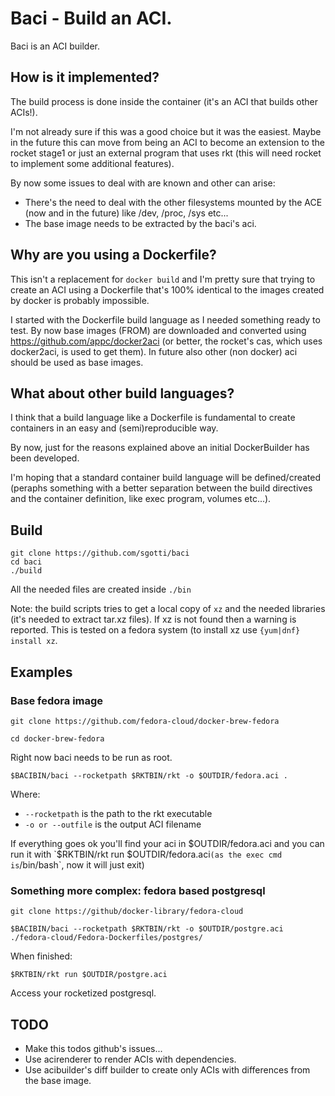 # Baci - Build an ACI.

Baci is an ACI builder.

## How is it implemented?
The build process is done inside the container (it's an ACI that builds other ACIs!).

I'm not already sure if this was a good choice but it was the easiest.
Maybe in the future this can move from being an ACI to become an extension to the rocket stage1 or just an external program that uses rkt (this will need rocket to implement some additional features).

By now some issues to deal with are known and other can arise:
 * There's the need to deal with the other filesystems mounted by the ACE (now and in the future) like /dev, /proc, /sys etc...
 * The base image needs to be extracted by the baci's aci.


## Why are you using a Dockerfile?
This isn't a replacement for `docker build` and I'm pretty sure that trying to create an ACI using a Dockerfile that's 100% identical to the images created by docker is probably impossible.

I started with the Dockerfile build language as I needed something ready to test.
By now base images (FROM) are downloaded and converted using https://github.com/appc/docker2aci (or better, the rocket's cas, which uses docker2aci, is used to get them). In future also other (non docker) aci should be used as base images.

## What about other build languages?
I think that a build language like a Dockerfile is fundamental to create containers in an easy and (semi)reproducible way.

By now, just for the reasons explained above an initial DockerBuilder has been developed.

I'm hoping that a standard container build language will be defined/created (peraphs something with a better separation between the build directives and the container definition, like exec program, volumes etc...).


## Build
```
git clone https://github.com/sgotti/baci
cd baci
./build
```

All the needed files are created inside `./bin`

Note: the build scripts tries to get a local copy of `xz` and the needed libraries (it's needed to extract tar.xz files). If xz is not found then a warning is reported. This is tested on a fedora system (to install xz use `{yum|dnf} install xz`.

## Examples

### Base fedora image
`git clone https://github.com/fedora-cloud/docker-brew-fedora`

`cd docker-brew-fedora`

Right now baci needs to be run as root.

`$BACIBIN/baci --rocketpath $RKTBIN/rkt -o $OUTDIR/fedora.aci .`

Where:

* `--rocketpath` is the path to the rkt executable
* `-o or --outfile` is the output ACI filename

If everything goes ok you'll find your aci in $OUTDIR/fedora.aci and you can run it with `$RKTBIN/rkt run $OUTDIR/fedora.aci` (as the exec cmd is `/bin/bash`, now it will just exit)


### Something more complex: fedora based postgresql
`git clone https://github/docker-library/fedora-cloud`

`$BACIBIN/baci --rocketpath $RKTBIN/rkt -o $OUTDIR/postgre.aci ./fedora-cloud/Fedora-Dockerfiles/postgres/`

When finished:

`$RKTBIN/rkt run $OUTDIR/postgre.aci`

Access your rocketized postgresql.



## TODO

* Make this todos github's issues...
* Use acirenderer to render ACIs with dependencies.
* Use acibuilder's diff builder to create only ACIs with differences from the base image. 

